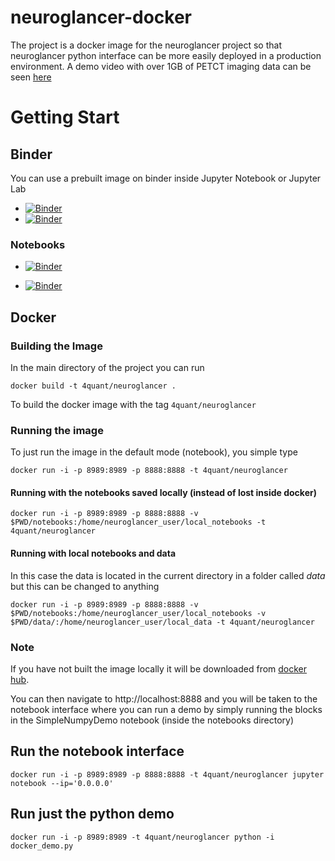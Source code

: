 # neuroglancer-docker
The project is a docker image for the neuroglancer project so that neuroglancer python interface can be more easily deployed in a production environment. A demo video with over 1GB of PETCT imaging data can be seen [here](https://www.youtube.com/watch?v=BtCe6VCz7Bw&feature=youtu.be)

# Getting Start

## Binder

You can use a prebuilt image on binder inside Jupyter Notebook or Jupyter Lab
 - [![Binder](https://mybinder.org/badge.svg)](https://mybinder.org/v2/gh/4QuantOSS/neuroglancer-docker/master)
- [![Binder](https://kmader.github.io/Quantitative-Big-Imaging-2018/badge.svg)](https://mybinder.org/v2/gh/4QuantOSS/neuroglancer-docker/master?urlpath=lab)

### Notebooks

 - [![Binder](https://beta.mybinder.org/badge.svg)](https://mybinder.org/v2/gh/4QuantOSS/neuroglancer-docker/master?filepath=notebooks%2FSimpleNumpyDemo.ipynb)

 - [![Binder](https://beta.mybinder.org/badge.svg)](https://mybinder.org/v2/gh/4QuantOSS/neuroglancer-docker/master?filepath=notebooks%2FNPZLoadingExample.ipynb)

## Docker

### Building the Image
In the main directory of the project you can run
```
docker build -t 4quant/neuroglancer .
```
To build the docker image with the tag ```4quant/neuroglancer```


### Running the image
To just run the image in the default mode (notebook), you simple type
```
docker run -i -p 8989:8989 -p 8888:8888 -t 4quant/neuroglancer
```

#### Running with the notebooks saved locally (instead of lost inside docker)
```
docker run -i -p 8989:8989 -p 8888:8888 -v $PWD/notebooks:/home/neuroglancer_user/local_notebooks -t 4quant/neuroglancer
```

#### Running with local notebooks and data

In this case the data is located in the current directory in a folder called _data_ but this can be changed to anything

```
docker run -i -p 8989:8989 -p 8888:8888 -v $PWD/notebooks:/home/neuroglancer_user/local_notebooks -v $PWD/data/:/home/neuroglancer_user/local_data -t 4quant/neuroglancer
```

### Note

If you have not built the image locally it will be downloaded from [docker hub](https://hub.docker.com/r/4quant/neuroglancer/).

You can then navigate to http://localhost:8888 and you will be taken to the notebook interface where you can run a demo by simply running the blocks in the SimpleNumpyDemo notebook (inside the notebooks directory)

## Run the notebook interface

```
docker run -i -p 8989:8989 -p 8888:8888 -t 4quant/neuroglancer jupyter notebook --ip='0.0.0.0'
```

## Run just the python demo

```
docker run -i -p 8989:8989 -t 4quant/neuroglancer python -i docker_demo.py
```
